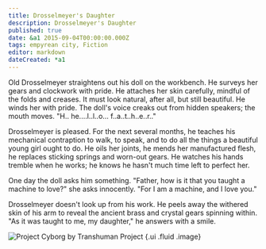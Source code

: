 ```yaml
---
title: Drosselmeyer's Daughter
description: Drosselmeyer's Daughter
published: true
date: &a1 2015-09-04T00:00:00.000Z
tags: empyrean city, Fiction
editor: markdown
dateCreated: *a1
---
```


Old Drosselmeyer straightens out his doll on the workbench.  He surveys her gears and clockwork with pride.  He attaches her skin carefully, mindful of the folds and creases.  It must look natural, after all, but still beautiful.  He winds her with pride.  The doll's voice creaks out from hidden speakers; the mouth moves.  "H.. he....l..l..o... f..a..t..h..e..r.."

<!-- more -->

Drosselmeyer is pleased.  For the next several months, he teaches his mechanical contraption to walk, to speak, and to do all the things a beautiful young girl ought to do.  He oils her joints, he mends her manufactured flesh, he replaces sticking springs and worn-out gears.  He watches his hands tremble when he works; he knows he hasn't much time left to perfect her.

One day the doll asks him something.  "Father, how is it that you taught a machine to love?" she asks innocently.  "For I am a machine, and I love you."

Drosselmeyer doesn't look up from his work.  He peels away the withered skin of his arm to reveal the ancient brass and crystal gears spinning within.  "As it was taught to me, my daughter," he answers with a smile.

![Project Cyborg by Transhuman Project](/assets/art/Project_Cyborg_by_Transhuman_Project.jpg) {.ui .fluid .image}
